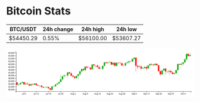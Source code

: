 # Bitcoin Stats

BTC/USDT|24h change|24h high|24h low|
|---|---|---|---|
|$54450.29|0.55%|$56100.00|$53607.27|

<img src="./chart.svg">

